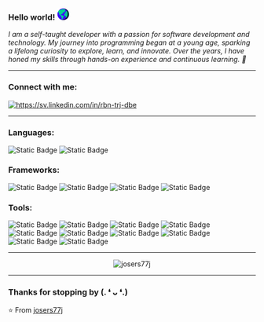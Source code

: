 
### Hello world!&nbsp;<img src="https://github.com/josers77j/josers77j/blob/main/assets/world.gif" width="24px">
<em>I am a self-taught developer with a passion for software development and technology. My journey into programming began at a young age, sparking a lifelong curiosity to explore, learn, and innovate. Over the years, I have honed my skills through hands-on experience and continuous learning. 🚀</em>

---

<h3 align="left">Connect with me:</h3>
<p align="left">
  <a href="https://sv.linkedin.com/in/rbn-trj-dbe" target="blank">
    <img align="center" src="https://raw.githubusercontent.com/rahuldkjain/github-profile-readme-generator/master/src/images/icons/Social/linked-in-alt.svg" alt="https://sv.linkedin.com/in/rbn-trj-dbe" height="30" width="40" />
  </a>
</p>

---

### Languages:
![Static Badge](https://img.shields.io/badge/TYPESCRIPT%20-%20?style=for-the-badge&logo=TYPESCRIPT&labelColor=%23000&color=%233178C6)
![Static Badge](https://img.shields.io/badge/c%23%20-c%23?style=for-the-badge&logo=c&logoSize=amd&labelColor=black&color=%23A8B9CC)

### Frameworks:
![Static Badge](https://img.shields.io/badge/EXPRESSJS%20-%20?style=for-the-badge&logo=express&labelColor=%23000&color=%23000000)
![Static Badge](https://img.shields.io/badge/NESTJS%20-%20?style=for-the-badge&logo=nestjs&labelColor=%23000&color=%23E0234E)
![Static Badge](https://img.shields.io/badge/.Net%20Core%20-%20Net?style=for-the-badge&logo=dotnet&logoSize=amd&labelColor=black&color=%23512BD4)
![Static Badge](https://img.shields.io/badge/Angular%20-%20Angular?style=for-the-badge&logo=Angular&logoSize=amd&labelColor=black&color=%230F0F11)




### Tools:
![Static Badge](https://img.shields.io/badge/NODE%20-%20NODE?style=for-the-badge&logo=nodedotjs&labelColor=%23000&color=%23339933)
![Static Badge](https://img.shields.io/badge/AWS%20-%20?style=for-the-badge&logo=amazonaws&labelColor=%23000&color=%23232F3E)
![Static Badge](https://img.shields.io/badge/DOCKER%20-%20?style=for-the-badge&logo=docker&labelColor=%23000&color=%232496ED)
![Static Badge](https://img.shields.io/badge/GIT%20-%20?style=for-the-badge&logo=git&labelColor=%23000&color=%23F05032)
![Static Badge](https://img.shields.io/badge/GITHUB%20-%20?style=for-the-badge&logo=github&labelColor=%23000&color=%23181717)
![Static Badge](https://img.shields.io/badge/LINUX%20-%20?style=for-the-badge&logo=linux&labelColor=%23000&color=%23FCC624)
![Static Badge](https://img.shields.io/badge/MARIADB%20-%20?style=for-the-badge&logo=mariadb&labelColor=%23000&color=%23003545)
![Static Badge](https://img.shields.io/badge/MYSQL%20-%20?style=for-the-badge&logo=mysql&labelColor=%23000&color=%234479A1)
![Static Badge](https://img.shields.io/badge/postgresql%20-%20postgresql?style=for-the-badge&logo=postgresql&logoSize=amd&labelColor=black&color=%234169E1)
![Static Badge](https://img.shields.io/badge/JWT%20-%20jet?style=for-the-badge&logo=jsonwebtokens&labelColor=%23000000&color=%23000000)


---

<p align="center">
  <img src="https://github-readme-stats.vercel.app/api?username=josers77j&show_icons=true&locale=en" alt="josers77j" />
</p>

---


### Thanks for stopping by (. ❛ ᴗ ❛.)<br/>

⭐️ From [josers77j](https://github.com/josers77j)
